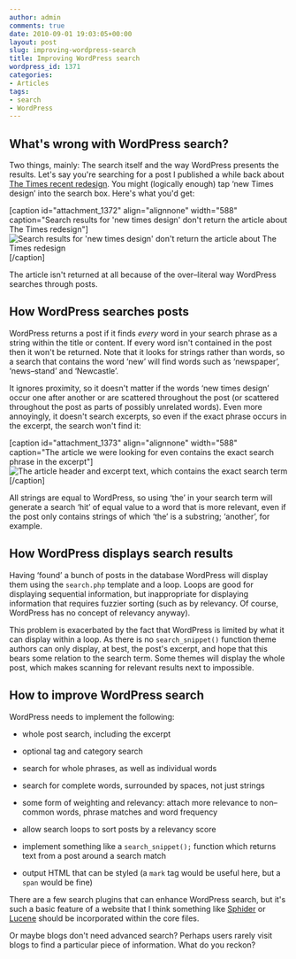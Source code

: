 ```yaml
---
author: admin
comments: true
date: 2010-09-01 19:03:05+00:00
layout: post
slug: improving-wordpress-search
title: Improving WordPress search
wordpress_id: 1371
categories:
- Articles
tags:
- search
- WordPress
---
```


## What's wrong with WordPress search?


Two things, mainly: The search itself and the way WordPress presents the results. Let's say you're searching for a post I published a while back about [The Times recent redesign](http://leonpaternoster.com/2010/05/times-in-sensible-nav-menu-shocker/). You might (logically enough) tap ‘new Times design’ into the search box. Here's what you'd get:

[caption id="attachment_1372" align="alignnone" width="588" caption="Search results for 'new times design' don't return the article about The Times redesign"]![Search results for 'new times design' don't return the article about The Times redesign](http://leonpaternoster.com/wp-content/uploads/2010/09/actual-search-results.jpg)[/caption]

The article isn't returned at all because of the over–literal way WordPress searches through posts.


## How WordPress searches posts


WordPress returns a post if it finds _every_ word in your search phrase as a string within the title or content. If every word isn't contained in the post then it won't be returned. Note that it looks for strings rather than words, so a search that contains the word ‘new’ will find words such as ‘newspaper’, ‘news–stand’ and ‘Newcastle’.

It ignores proximity, so it doesn't matter if the words ‘new times design’ occur one after another or are scattered throughout the post (or scattered throughout the post as parts of possibly unrelated words). Even more annoyingly, it doesn't search excerpts, so even if the exact phrase occurs in the excerpt, the search won't find it:

[caption id="attachment_1373" align="alignnone" width="588" caption="The article we were looking for even contains the exact search phrase in the excerpt"]![The article header and excerpt text, which contains the exact search term](http://leonpaternoster.com/wp-content/uploads/2010/09/actual-article.jpg)[/caption]

All strings are equal to WordPress, so using ‘the’ in your search term will generate a search ‘hit’ of equal value to a word that is more relevant, even if the post only contains strings of which ‘the’ is a substring; ‘another’, for example.


## How WordPress displays search results


Having ‘found’ a bunch of posts in the database WordPress will display them using the `search.php` template and a loop. Loops are good for displaying sequential information, but inappropriate for displaying information that requires fuzzier sorting (such as by relevancy. Of course, WordPress has no concept of relevancy anyway).

This problem is exacerbated by the fact that WordPress is limited by what it can display within a loop. As there is no `search_snippet()` function theme authors can only display, at best, the post's excerpt, and hope that this bears some relation to the search term. Some themes will display the whole post, which makes scanning for relevant results next to impossible.


## How to improve WordPress search


WordPress needs to implement the following:



	
  * whole post search, including the excerpt

	
  * optional tag and category search

	
  * search for whole phrases, as well as individual words

	
  * search for complete words, surrounded by spaces, not just strings

	
  * some form of weighting and relevancy: attach more relevance to non–common words, phrase matches and word frequency

	
  * allow search loops to sort posts by a relevancy score

	
  * implement something like a `search_snippet();` function which returns text from a post around a search match

	
  * output HTML that can be styled (a `mark` tag would be useful here, but a `span` would be fine)


There are a few search plugins that can enhance WordPress search, but it's such a basic feature of a website that I think something like [Sphider](http://www.sphider.eu/) or [Lucene](http://lucene.apache.org/java/docs/index.html) should be incorporated within the core files.

Or maybe blogs don't need advanced search? Perhaps users rarely visit blogs to find a particular piece of information. What do you reckon?
